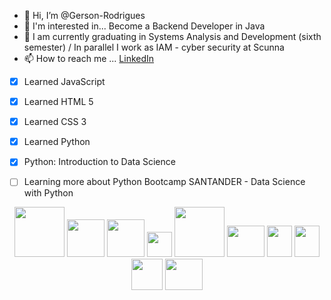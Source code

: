 - 👋 Hi, I’m @Gerson-Rodrigues
- 👀 I'm interested in... Become a Backend Developer in Java
- 🌱 I am currently graduating in Systems Analysis and Development (sixth semester) / In parallel I work as IAM - cyber security at Scunna
- 📫 How to reach me ... [LinkedIn](https://www.linkedin.com/in/gerson-rodrigues-academico/)
 - [x] Learned JavaScript
 - [x] Learned HTML 5
 - [x] Learned CSS 3 
 - [x] Learned Python
 - [x] Python: Introduction to Data Science
 - [ ] Learning more about Python
Bootcamp SANTANDER - Data Science with Python 



<p align="center">

  <img src="https://user-images.githubusercontent.com/74572651/133528072-49d4953e-8585-462f-8fcd-44a1b870d4e5.png" width="80" height="80">

  <img src="https://user-images.githubusercontent.com/74572651/180304597-2377e7c4-1eff-49ad-bace-bf628811d392.png" width="60" height="60">
  <img src="https://user-images.githubusercontent.com/74572651/180304054-eff20d96-c8ab-431b-9705-63ed44587a83.png" width="60" height="60">
  <img src="https://user-images.githubusercontent.com/74572651/180304965-359cf771-4a8d-4ea4-885f-b514043a614b.png" widht="80" height="40">


  <img src="https://user-images.githubusercontent.com/74572651/180589129-25b1b457-04dc-4c2c-b540-53b56d077cc1.png" width="80" height="80">

  <img src="https://user-images.githubusercontent.com/74572651/133528131-792ed91f-335e-4bdc-a5bd-7f248730373f.png" width="60" height="50">
  <img src="https://user-images.githubusercontent.com/74572651/133531000-6d2b11a8-deae-4b9e-8f16-02553c8a1f89.png" width="40" height="50">
  <img src="https://user-images.githubusercontent.com/74572651/133530613-2c716a42-b242-42c0-b8df-7f5bd3479c39.png" width="40" height="50">
  <img src="https://user-images.githubusercontent.com/74572651/133531087-8fe64513-4ec4-486f-a1be-0c0eed8724e2.png" width="50" height="50">
  <img src="https://user-images.githubusercontent.com/74572651/133531142-e321e008-66a0-4c47-be86-1750e7c2916f.png" width="60" height="50"> 
</p>


<!---![GitHub Logo](/images/logo.png)
Format: ![Alt Text](url)
<!---
Gerson-Rodrigues/Gerson-Rodrigues is a ✨ special ✨ repository because its `README.md` (this file) appears on your GitHub profile.
You can click the Preview link to take a look at your changes.
--->
